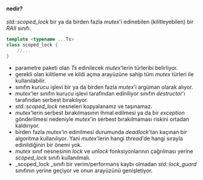 #### nedir?
_std::scoped_lock_ bir ya da birden fazla _mutex_'i edinebilen (kilitleyebilen) bir _RAII_ sınıfı.<br>

```cpp
template <typename ...Ts>
class scoped_lock {
    //...
}
```
- parametre paketi olan _Ts_ edinilecek _mutex_'lerin türleribi belirliyor.
- gerekli olan kilitleme ve kildi açma arayüzüne sahip tüm _mutex_ türleri ile kullanılabilir.
- sınıfın kurucu işlevi bir ya da birden fazla _mutex_'i argüman olarak alıyor.
- _mutex_'ler sınıfın kurucu işlevi tarafından ediniliyor sınıfın _destructor_'ı tarafından serbest bırakılıyor.
- _std::scoped_lock_ nesneleri kopyalanamz ve taşınamaz.
- _mutex_'lerin serbest bırakılmasının ihmal edilmesi ya da bir _exception_ gönderilmesi nedeniyle _mutex_'in serbest bırakılmaması riskini ortadan kaldırıyor.
- birden fazla _mutex_'in edinilmesi durumunda _deadlock_'tan kaçınan bir algoritma kullanılıyor. Yani _mutex_'lerin hangi _thread_'de hangi sırayla edinildiğinin bir önemi yok.
- _mutex_ sınıf nesnesinin _lock_ ve _unlock_ fonksiyonlarının çağrılması yerine _scoped_lock_ sınıfı kullanılmalı.
- _scoped_lock _sınıfı bir verim/performans kaybı olmadan _std::lock_guard_ sınıfının yerine geçiyor ve onun arayüzünü genişletiyor.
